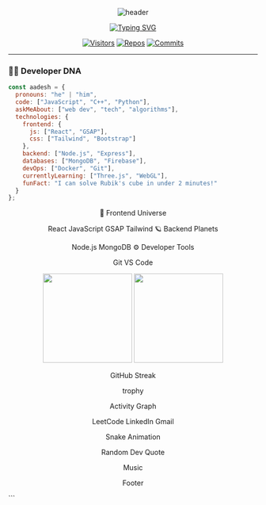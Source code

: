 <div align="center">
  
  ![header](https://capsule-render.vercel.app/api?type=waving&color=gradient&height=250&section=header&text=Aadesh%20Jogi&fontSize=70&fontAlignY=40&desc=Full-Stack%20Developer%20|%20CS%20Student&descAlignY=60&animation=fadeIn)

  [![Typing SVG](https://readme-typing-svg.demolab.com?font=Fira+Code&weight=600&size=24&duration=4000&pause=1000&color=38BDD8&center=true&vCenter=true&width=600&lines=%3C%2F%3E+Code+Artisan;%F0%9F%92%BB+Tech+Enthusiast;%F0%9F%93%9A+Continuous+Learner;%E2%9C%A8+Digital+Creator)](https://git.io/typing-svg)

  [![Visitors](https://komarev.com/ghpvc/?username=historictors&label=Profile%20Views&color=0e75b6&style=flat)](https://github.com/historictors)
  [![Repos](https://badges.strrl.dev/repos/historictors?color=blueviolet&style=flat)](https://github.com/historictors?tab=repositories)
  [![Commits](https://badges.strrl.dev/commits/all/historictors?color=teal&style=flat)](https://github.com/historictors)

</div>

---

### 🧑‍💻 **Developer DNA**

```javascript
const aadesh = {
  pronouns: "he" | "him",
  code: ["JavaScript", "C++", "Python"],
  askMeAbout: ["web dev", "tech", "algorithms"],
  technologies: {
    frontend: {
      js: ["React", "GSAP"],
      css: ["Tailwind", "Bootstrap"]
    },
    backend: ["Node.js", "Express"],
    databases: ["MongoDB", "Firebase"],
    devOps: ["Docker", "Git"],
    currentlyLearning: ["Three.js", "WebGL"],
    funFact: "I can solve Rubik's cube in under 2 minutes!"
  }
};

```
<div align="center">
🌌 Frontend Universe

React
JavaScript
GSAP
Tailwind
🪐 Backend Planets

Node.js
MongoDB
⚙️ Developer Tools

Git
VS Code
</div>

<div align="center"> <img height="180em" src="https://github-readme-stats.vercel.app/api?username=historictors&show_icons=true&theme=radical&include_all_commits=true&count_private=true"/> <img height="180em" src="https://github-readme-stats.vercel.app/api/top-langs/?username=historictors&layout=compact&theme=radical&langs_count=8"/>

GitHub Streak

trophy

Activity Graph
</div>

<div align="center">

LeetCode
LinkedIn
Gmail
</div>

<div align="center">

Snake Animation

Random Dev Quote

Music
</div>

<div align="center">

Footer
</div> ```
